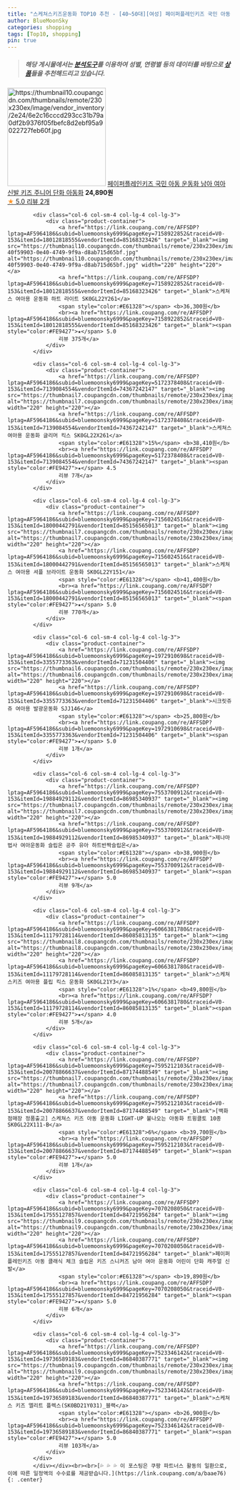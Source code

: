 ```yaml
---
title: "스케쳐스키즈운동화 TOP10 추천 - [40~50대][여성] 페이퍼플레인키즈 국민 아동 운동화 남아 여아 신발 키즈 주니어 단화 아동화"
author: BlueMoonSky
categories: shopping
tags: [Top10, shopping]
pin: true
---
```


> ##### 해당 게시물에서는 [**분석도구**](https://itemscout.io/)를 이용하여 **성별**, **연령별** 등의 데이터를 바탕으로 [**상품**](https://link.coupang.com/a/baae76)들을 추천해드리고 있습니다.
<div class="container"><div class="row">
            <div class="col-6 col-sm-4 col-lg-4 col-lg-3">
                <div class="product-container">
                    <a href="https://link.coupang.com/re/AFFSDP?lptag=AF5964186&subid=bluemoonsky6999&pageKey=6297430664&traceid=V0-153&itemId=13003564891&vendorItemId=80265983068" target="_blank"><img src="https://thumbnail10.coupangcdn.com/thumbnails/remote/230x230ex/image/vendor_inventory/2e24/6e2c16cccd293cc31b79a0df2b9376f05fbefc8d2ebf95a9022727feb60f.jpg" alt="https://thumbnail10.coupangcdn.com/thumbnails/remote/230x230ex/image/vendor_inventory/2e24/6e2c16cccd293cc31b79a0df2b9376f05fbefc8d2ebf95a9022727feb60f.jpg" width="220" height="220"></a>
                    <a href="https://link.coupang.com/re/AFFSDP?lptag=AF5964186&subid=bluemoonsky6999&pageKey=6297430664&traceid=V0-153&itemId=13003564891&vendorItemId=80265983068" target="_blank">페이퍼플레인키즈 국민 아동 운동화 남아 여아 신발 키즈 주니어 단화 아동화</a>
                    <span style="color:#E61328"></span> <b>24,890원</b>
                    <br><a href="https://link.coupang.com/re/AFFSDP?lptag=AF5964186&subid=bluemoonsky6999&pageKey=6297430664&traceid=V0-153&itemId=13003564891&vendorItemId=80265983068" target="_blank"><span style="color:#FE9427">★</span> 5.0
                    리뷰 2개</a>
                </div>
            </div>
            
            <div class="col-6 col-sm-4 col-lg-4 col-lg-3">
                <div class="product-container">
                    <a href="https://link.coupang.com/re/AFFSDP?lptag=AF5964186&subid=bluemoonsky6999&pageKey=7158922852&traceid=V0-153&itemId=18012818555&vendorItemId=85168323426" target="_blank"><img src="https://thumbnail10.coupangcdn.com/thumbnails/remote/230x230ex/image/retail/images/2976966775153176-40f59903-0e40-4749-9f9a-d8ab715d65bf.jpg" alt="https://thumbnail10.coupangcdn.com/thumbnails/remote/230x230ex/image/retail/images/2976966775153176-40f59903-0e40-4749-9f9a-d8ab715d65bf.jpg" width="220" height="220"></a>
                    <a href="https://link.coupang.com/re/AFFSDP?lptag=AF5964186&subid=bluemoonsky6999&pageKey=7158922852&traceid=V0-153&itemId=18012818555&vendorItemId=85168323426" target="_blank">스케쳐스 여아용 운동화 하트 라이트 SK0GL22Y261</a>
                    <span style="color:#E61328"></span> <b>36,300원</b>
                    <br><a href="https://link.coupang.com/re/AFFSDP?lptag=AF5964186&subid=bluemoonsky6999&pageKey=7158922852&traceid=V0-153&itemId=18012818555&vendorItemId=85168323426" target="_blank"><span style="color:#FE9427">★</span> 5.0
                    리뷰 375개</a>
                </div>
            </div>
            
            <div class="col-6 col-sm-4 col-lg-4 col-lg-3">
                <div class="product-container">
                    <a href="https://link.coupang.com/re/AFFSDP?lptag=AF5964186&subid=bluemoonsky6999&pageKey=5172378408&traceid=V0-153&itemId=7139084554&vendorItemId=74367242147" target="_blank"><img src="https://thumbnail7.coupangcdn.com/thumbnails/remote/230x230ex/image/rs_quotation_api/gibc8v1s/af89b97fb7344d2899b39c09f27f8a33.JPG" alt="https://thumbnail7.coupangcdn.com/thumbnails/remote/230x230ex/image/rs_quotation_api/gibc8v1s/af89b97fb7344d2899b39c09f27f8a33.JPG" width="220" height="220"></a>
                    <a href="https://link.coupang.com/re/AFFSDP?lptag=AF5964186&subid=bluemoonsky6999&pageKey=5172378408&traceid=V0-153&itemId=7139084554&vendorItemId=74367242147" target="_blank">스케쳐스 여아용 운동화 글리머 킥스 SK0GL22X261</a>
                    <span style="color:#E61328">15%</span> <b>38,410원</b>
                    <br><a href="https://link.coupang.com/re/AFFSDP?lptag=AF5964186&subid=bluemoonsky6999&pageKey=5172378408&traceid=V0-153&itemId=7139084554&vendorItemId=74367242147" target="_blank"><span style="color:#FE9427">★</span> 4.5
                    리뷰 7개</a>
                </div>
            </div>
            
            <div class="col-6 col-sm-4 col-lg-4 col-lg-3">
                <div class="product-container">
                    <a href="https://link.coupang.com/re/AFFSDP?lptag=AF5964186&subid=bluemoonsky6999&pageKey=7156024516&traceid=V0-153&itemId=18000442791&vendorItemId=85156565013" target="_blank"><img src="https://thumbnail7.coupangcdn.com/thumbnails/remote/230x230ex/image/rs_quotation_api/8grt3bio/4bcb4ce68fab4a109a70aa9487e1c0ec.jpg" alt="https://thumbnail7.coupangcdn.com/thumbnails/remote/230x230ex/image/rs_quotation_api/8grt3bio/4bcb4ce68fab4a109a70aa9487e1c0ec.jpg" width="220" height="220"></a>
                    <a href="https://link.coupang.com/re/AFFSDP?lptag=AF5964186&subid=bluemoonsky6999&pageKey=7156024516&traceid=V0-153&itemId=18000442791&vendorItemId=85156565013" target="_blank">스케쳐스 여아용 셔플 브라이트 운동화 SK0GL22Y151</a>
                    <span style="color:#E61328"></span> <b>41,400원</b>
                    <br><a href="https://link.coupang.com/re/AFFSDP?lptag=AF5964186&subid=bluemoonsky6999&pageKey=7156024516&traceid=V0-153&itemId=18000442791&vendorItemId=85156565013" target="_blank"><span style="color:#FE9427">★</span> 5.0
                    리뷰 770개</a>
                </div>
            </div>
            
            <div class="col-6 col-sm-4 col-lg-4 col-lg-3">
                <div class="product-container">
                    <a href="https://link.coupang.com/re/AFFSDP?lptag=AF5964186&subid=bluemoonsky6999&pageKey=1972910698&traceid=V0-153&itemId=3355773363&vendorItemId=71231504406" target="_blank"><img src="https://thumbnail6.coupangcdn.com/thumbnails/remote/230x230ex/image/vendor_inventory/0815/9abef2ca4f98e1571587476714ad3d0842e0dd73722ef3710439ba4387fa.jpg" alt="https://thumbnail6.coupangcdn.com/thumbnails/remote/230x230ex/image/vendor_inventory/0815/9abef2ca4f98e1571587476714ad3d0842e0dd73722ef3710439ba4387fa.jpg" width="220" height="220"></a>
                    <a href="https://link.coupang.com/re/AFFSDP?lptag=AF5964186&subid=bluemoonsky6999&pageKey=1972910698&traceid=V0-153&itemId=3355773363&vendorItemId=71231504406" target="_blank">시크릿쥬쥬 여아용 발광운동화 SJJ146</a>
                    <span style="color:#E61328"></span> <b>25,800원</b>
                    <br><a href="https://link.coupang.com/re/AFFSDP?lptag=AF5964186&subid=bluemoonsky6999&pageKey=1972910698&traceid=V0-153&itemId=3355773363&vendorItemId=71231504406" target="_blank"><span style="color:#FE9427">★</span> 5.0
                    리뷰 1개</a>
                </div>
            </div>
            
            <div class="col-6 col-sm-4 col-lg-4 col-lg-3">
                <div class="product-container">
                    <a href="https://link.coupang.com/re/AFFSDP?lptag=AF5964186&subid=bluemoonsky6999&pageKey=7553700912&traceid=V0-153&itemId=19884929112&vendorItemId=86985340937" target="_blank"><img src="https://thumbnail7.coupangcdn.com/thumbnails/remote/230x230ex/image/vendor_inventory/e168/23d144d2a9370a8339cbe9dc13b4b12a3ea94f7fb67870a2da6c6666d2fb.jpg" alt="https://thumbnail7.coupangcdn.com/thumbnails/remote/230x230ex/image/vendor_inventory/e168/23d144d2a9370a8339cbe9dc13b4b12a3ea94f7fb67870a2da6c6666d2fb.jpg" width="220" height="220"></a>
                    <a href="https://link.coupang.com/re/AFFSDP?lptag=AF5964186&subid=bluemoonsky6999&pageKey=7553700912&traceid=V0-153&itemId=19884929112&vendorItemId=86985340937" target="_blank">제나마법사 여아운동화 슬립온 공주 유아 하트반짝슬립온</a>
                    <span style="color:#E61328"></span> <b>38,900원</b>
                    <br><a href="https://link.coupang.com/re/AFFSDP?lptag=AF5964186&subid=bluemoonsky6999&pageKey=7553700912&traceid=V0-153&itemId=19884929112&vendorItemId=86985340937" target="_blank"><span style="color:#FE9427">★</span> 5.0
                    리뷰 9개</a>
                </div>
            </div>
            
            <div class="col-6 col-sm-4 col-lg-4 col-lg-3">
                <div class="product-container">
                    <a href="https://link.coupang.com/re/AFFSDP?lptag=AF5964186&subid=bluemoonsky6999&pageKey=6066381780&traceid=V0-153&itemId=11179728114&vendorItemId=86085813135" target="_blank"><img src="https://thumbnail8.coupangcdn.com/thumbnails/remote/230x230ex/image/vendor_inventory/d74f/55e92c6401ca0f76bc915f584b14b6f6d953cab3a6d6be6179087bbe8694.JPG" alt="https://thumbnail8.coupangcdn.com/thumbnails/remote/230x230ex/image/vendor_inventory/d74f/55e92c6401ca0f76bc915f584b14b6f6d953cab3a6d6be6179087bbe8694.JPG" width="220" height="220"></a>
                    <a href="https://link.coupang.com/re/AFFSDP?lptag=AF5964186&subid=bluemoonsky6999&pageKey=6066381780&traceid=V0-153&itemId=11179728114&vendorItemId=86085813135" target="_blank">스케쳐스키즈 여아용 플립 킥스 운동화 SK0GL21Y3</a>
                    <span style="color:#E61328">1%</span> <b>49,800원</b>
                    <br><a href="https://link.coupang.com/re/AFFSDP?lptag=AF5964186&subid=bluemoonsky6999&pageKey=6066381780&traceid=V0-153&itemId=11179728114&vendorItemId=86085813135" target="_blank"><span style="color:#FE9427">★</span> 4.0
                    리뷰 5개</a>
                </div>
            </div>
            
            <div class="col-6 col-sm-4 col-lg-4 col-lg-3">
                <div class="product-container">
                    <a href="https://link.coupang.com/re/AFFSDP?lptag=AF5964186&subid=bluemoonsky6999&pageKey=7595212103&traceid=V0-153&itemId=20078866637&vendorItemId=87174488549" target="_blank"><img src="https://thumbnail7.coupangcdn.com/thumbnails/remote/230x230ex/image/vendor_inventory/27db/a51e62b5bba028b7571ab57a920c8b9da1209574eaf4c15710bb97eb9602.jpg" alt="https://thumbnail7.coupangcdn.com/thumbnails/remote/230x230ex/image/vendor_inventory/27db/a51e62b5bba028b7571ab57a920c8b9da1209574eaf4c15710bb97eb9602.jpg" width="220" height="220"></a>
                    <a href="https://link.coupang.com/re/AFFSDP?lptag=AF5964186&subid=bluemoonsky6999&pageKey=7595212103&traceid=V0-153&itemId=20078866637&vendorItemId=87174488549" target="_blank">[백화점매장 정품출고] 스케쳐스 키즈 아동 운동화 LIGHT-UP 불나오는 아동화 트윙클토 10종 SK0GL22X111-B</a>
                    <span style="color:#E61328">6%</span> <b>39,700원</b>
                    <br><a href="https://link.coupang.com/re/AFFSDP?lptag=AF5964186&subid=bluemoonsky6999&pageKey=7595212103&traceid=V0-153&itemId=20078866637&vendorItemId=87174488549" target="_blank"><span style="color:#FE9427">★</span> 5.0
                    리뷰 1개</a>
                </div>
            </div>
            
            <div class="col-6 col-sm-4 col-lg-4 col-lg-3">
                <div class="product-container">
                    <a href="https://link.coupang.com/re/AFFSDP?lptag=AF5964186&subid=bluemoonsky6999&pageKey=7070208050&traceid=V0-153&itemId=17555127857&vendorItemId=84721956284" target="_blank"><img src="https://thumbnail9.coupangcdn.com/thumbnails/remote/230x230ex/image/vendor_inventory/a561/92cafdee34655758cc915e480aada67d2bb3f02e0d89f38ad9df819d43c8.jpg" alt="https://thumbnail9.coupangcdn.com/thumbnails/remote/230x230ex/image/vendor_inventory/a561/92cafdee34655758cc915e480aada67d2bb3f02e0d89f38ad9df819d43c8.jpg" width="220" height="220"></a>
                    <a href="https://link.coupang.com/re/AFFSDP?lptag=AF5964186&subid=bluemoonsky6999&pageKey=7070208050&traceid=V0-153&itemId=17555127857&vendorItemId=84721956284" target="_blank">페이퍼플레인키즈 아동 클래식 체크 슬립온 키즈 스니커즈 남아 여아 운동화 어린이 단화 캐주얼 신발</a>
                    <span style="color:#E61328"></span> <b>19,890원</b>
                    <br><a href="https://link.coupang.com/re/AFFSDP?lptag=AF5964186&subid=bluemoonsky6999&pageKey=7070208050&traceid=V0-153&itemId=17555127857&vendorItemId=84721956284" target="_blank"><span style="color:#FE9427">★</span> 5.0
                    리뷰 6개</a>
                </div>
            </div>
            
            <div class="col-6 col-sm-4 col-lg-4 col-lg-3">
                <div class="product-container">
                    <a href="https://link.coupang.com/re/AFFSDP?lptag=AF5964186&subid=bluemoonsky6999&pageKey=7523346142&traceid=V0-153&itemId=19736589183&vendorItemId=86840387771" target="_blank"><img src="https://thumbnail9.coupangcdn.com/thumbnails/remote/230x230ex/image/vendor_inventory/7d10/d0e891d7a5b8a6b1e2121e683c107f1af5179e0a57c010604634ad45cd8c.jpg" alt="https://thumbnail9.coupangcdn.com/thumbnails/remote/230x230ex/image/vendor_inventory/7d10/d0e891d7a5b8a6b1e2121e683c107f1af5179e0a57c010604634ad45cd8c.jpg" width="220" height="220"></a>
                    <a href="https://link.coupang.com/re/AFFSDP?lptag=AF5964186&subid=bluemoonsky6999&pageKey=7523346142&traceid=V0-153&itemId=19736589183&vendorItemId=86840387771" target="_blank">스케쳐스 키즈 엘리트 플렉스(SK0BD21Y031)_블랙</a>
                    <span style="color:#E61328"></span> <b>26,900원</b>
                    <br><a href="https://link.coupang.com/re/AFFSDP?lptag=AF5964186&subid=bluemoonsky6999&pageKey=7523346142&traceid=V0-153&itemId=19736589183&vendorItemId=86840387771" target="_blank"><span style="color:#FE9427">★</span> 5.0
                    리뷰 103개</a>
                </div>
            </div>
            </div></div><br><br>[💦 💦 💦 이 포스팅은 쿠팡 파트너스 활동의 일환으로, 이에 따른 일정액의 수수료를 제공받습니다.](https://link.coupang.com/a/baae76){: .center}